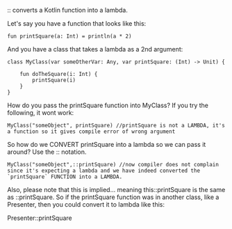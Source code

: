 :: converts a Kotlin function into a lambda.

Let's say you have a function that looks like this:
```
fun printSquare(a: Int) = println(a * 2)
```
And you have a class that takes a lambda as a 2nd argument:
```
class MyClass(var someOtherVar: Any, var printSquare: (Int) -> Unit) {
        
    fun doTheSquare(i: Int) {
        printSquare(i)
    }
}
```
How do you pass the printSquare function into MyClass? If you try the following, it wont work:
```
MyClass("someObject", printSquare) //printSquare is not a LAMBDA, it's a function so it gives compile error of wrong argument
```
So how do we CONVERT printSquare into a lambda so we can pass it around? Use the :: notation.

```
MyClass("someObject",::printSquare) //now compiler does not complain since it's expecting a lambda and we have indeed converted the `printSquare` FUNCTION into a LAMBDA.
```
Also, please note that this is implied... meaning this::printSquare is the same as ::printSquare. So if the printSquare function was in another class, like a Presenter, then you could convert it to lambda like this:

Presenter::printSquare
